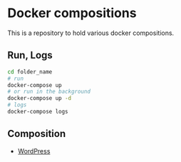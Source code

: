 # Docker compositions

This is a repository to hold various docker compositions.

## Run, Logs ###

```sh
cd folder_name
# run
docker-compose up
# or run in the background
docker-compose up -d
# logs
docker-compose logs
```

## Composition

* [WordPress](WordPress)

